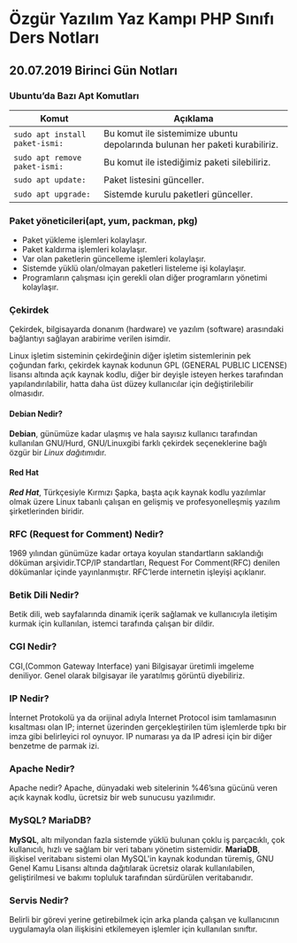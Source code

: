 # Özgür Yazılım Yaz Kampı PHP Sınıfı Ders Notları
## 20.07.2019 Birinci Gün Notları
### Ubuntu’da Bazı Apt Komutları

Komut|Açıklama
---|---
```sudo apt install paket-ismi:``` | Bu komut ile sistemimize ubuntu depolarında bulunan her paketi kurabiliriz.  
```sudo apt remove paket-ismi:```|Bu komut ile istediğimiz paketi silebiliriz. 
```sudo apt update:```|Paket listesini günceller. 
```sudo apt upgrade:```|Sistemde kurulu paketleri günceller. 

### Paket yöneticileri(apt, yum, packman, pkg)
- Paket yükleme işlemleri kolaylaşır.
- Paket kaldırma işlemleri kolaylaşır.
- Var olan paketlerin güncelleme işlemleri kolaylaşır.
- Sistemde yüklü olan/olmayan paketleri listeleme işi kolaylaşır.
- Programların çalışması için gerekli olan diğer programların yönetimi kolaylaşır.

### Çekirdek
Çekirdek, bilgisayarda donanım (hardware) ve yazılım (software) arasındaki bağlantıyı sağlayan arabirime verilen isimdir. 

Linux işletim sisteminin çekirdeğinin diğer işletim sistemlerinin pek çoğundan farkı, çekirdek kaynak kodunun GPL (GENERAL PUBLIC LICENSE) lisansı altında açık kaynak kodlu, diğer bir deyişle isteyen herkes tarafından yapılandırılabilir, hatta daha üst düzey kullanıcılar için değiştirilebilir olmasıdır. 

#### Debian Nedir?
**Debian**, günümüze kadar ulaşmış ve hala sayısız kullanıcı tarafından kullanılan GNU/Hurd, GNU/Linuxgibi farklı çekirdek seçeneklerine bağlı özgür bir *Linux dağıtımı*dır. 

#### Red Hat
***Red Hat***, Türkçesiyle Kırmızı Şapka, başta açık kaynak kodlu yazılımlar olmak üzere Linux tabanlı çalışan en gelişmiş ve profesyonelleşmiş yazılım şirketlerinden biridir. 

### RFC (Request for Comment) Nedir?
1969 yılından günümüze kadar ortaya koyulan standartların saklandığı döküman arşividir.TCP/IP standartları, Request For Comment(RFC) denilen dökümanlar içinde yayınlanmıştır. RFC’lerde internetin işleyişi açıklanır. 

### Betik Dili Nedir?
Betik dili, web sayfalarında dinamik içerik sağlamak ve kullanıcıyla iletişim kurmak için kullanılan, istemci tarafında çalışan bir dildir.

### CGI Nedir?
CGI,(Common Gateway Interface) yani Bilgisayar üretimli imgeleme deniliyor. Genel olarak bilgisayar ile yaratılmış görüntü diyebiliriz.

### IP Nedir?
İnternet Protokolü ya da orijinal adıyla Internet Protocol isim tamlamasının kısaltması olan IP; internet üzerinden gerçekleştirilen tüm işlemlerde tıpkı bir imza gibi belirleyici rol oynuyor. IP numarası ya da IP adresi için bir diğer benzetme de parmak izi. 

### Apache Nedir?
Apache nedir? Apache, dünyadaki web sitelerinin %46’sına gücünü veren açık kaynak kodlu, ücretsiz bir web sunucusu yazılımıdır. 

### MySQL? MariaDB?

**MySQL**, altı milyondan fazla sistemde yüklü bulunan çoklu iş parçacıklı, çok kullanıcılı, hızlı ve sağlam bir veri tabanı yönetim sistemidir.
**MariaDB**, ilişkisel veritabanı sistemi olan MySQL'in kaynak kodundan türemiş, GNU Genel Kamu Lisansı altında dağıtılarak ücretsiz olarak kullanılabilen, geliştirilmesi ve bakımı topluluk tarafından sürdürülen veritabanıdır.

### Servis Nedir?
Belirli bir görevi yerine getirebilmek için arka planda çalışan ve kullanıcının uygulamayla olan ilişkisini etkilemeyen işlemler için kullanılan sınıftır.
